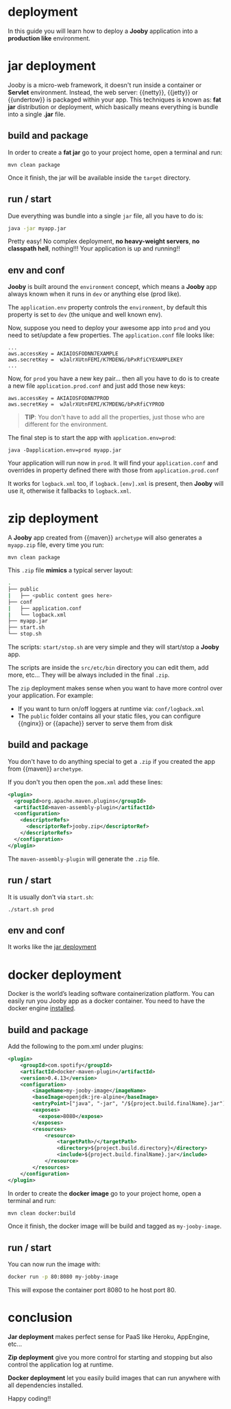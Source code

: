 # deployment

In this guide you will learn how to deploy a **Jooby** application into a **production like** environment.

# jar deployment

Jooby is a micro-web framework, it doesn't run inside a container or **Servlet** environment. Instead, the web server: {{netty}}, {{jetty}} or {{undertow}} is packaged within your app.
This techniques is known as: **fat jar** distribution or deployment, which basically means everything is bundle into a single **.jar** file.

## build and package

In order to create a **fat jar** go to your project home, open a terminal and run:

```
mvn clean package
```

Once it finish, the jar will be available inside the ```target``` directory.

## run / start

Due everything was bundle into a single ```jar``` file, all you have to do is:

```bash
java -jar myapp.jar
```

Pretty easy! No complex deployment, **no heavy-weight servers**, **no classpath hell**, nothing!!! Your application is up and running!!

## env and conf

**Jooby** is built around the ```environment``` concept, which means a **Jooby** app always known when it runs in ```dev``` or anything else (prod like).

The ```application.env``` property controls the ```environment```, by default this property is set to ```dev``` (the unique and well known env).

Now, suppose you need to deploy your awesome app into ```prod``` and you need to set/update a few properties. The ```application.conf``` file looks like:

```
...
aws.accessKey = AKIAIOSFODNN7EXAMPLE
aws.secretKey =  wJalrXUtnFEMI/K7MDENG/bPxRfiCYEXAMPLEKEY
...
```

Now, for ```prod``` you have a new key pair... then all you have to do is to create a new file ```application.prod.conf``` and just add those new keys:

```
aws.accessKey = AKIAIOSFODNN7PROD
aws.secretKey =  wJalrXUtnFEMI/K7MDENG/bPxRfiCYPROD
```

> **TIP**: You don't have to add all the properties, just those who are different for the environment.

The final step is to start the app with ```application.env=prod```:

```
java -Dapplication.env=prod myapp.jar
```

Your application will run now in ```prod```. It will find your ```application.conf``` and overrides in property defined there with those from ```application.prod.conf```

It works for ```logback.xml``` too, if ```logback.[env].xml``` is present, then **Jooby** will use it, otherwise it fallbacks to ```logback.xml```.

# zip deployment

A **Jooby** app created from {{maven}} ```archetype``` will also generates a ```myapp.zip``` file, every time you run:


```
mvn clean package
```

This ```.zip``` file **mimics** a typical server layout:

```bash
.
├── public
|   ├── <public content goes here>
├── conf
|   ├── application.conf
|   └── logback.xml
├── myapp.jar
├── start.sh
└── stop.sh
```

The scripts: ```start/stop.sh``` are very simple and they will start/stop a **Jooby** app.

The scripts are inside the ```src/etc/bin``` directory you can edit them, add more, etc... They will be always included in the final ```.zip```.

The ```zip``` deployment makes sense when you want to have more control over your application. For example:

* If you want to turn on/off loggers at runtime via: ```conf/logback.xml```
* The ```public``` folder contains all your static files, you can configure {{nginx}} or {{apache}} server to serve them from disk

## build and package

You don't have to do anything special to get a ```.zip``` if you created the app from {{maven}} ```archetype```.

If you don't you then open the ```pom.xml``` add these lines:

```xml
<plugin>
  <groupId>org.apache.maven.plugins</groupId>
  <artifactId>maven-assembly-plugin</artifactId>
  <configuration>
    <descriptorRefs>
      <descriptorRef>jooby.zip</descriptorRef>
    </descriptorRefs>
  </configuration>
</plugin>
```

The ```maven-assembly-plugin``` will generate the ```.zip``` file.

## run / start

It is usually don't via ```start.sh```:

```
./start.sh prod
```

## env and conf

It works like the [jar deployment](#jar-deployment-env-and-conf)

# docker deployment

Docker is the world’s leading software containerization platform. You can easily run you Jooby app as a docker container. You need to have the docker engine [installed](https://docs.docker.com/engine/installation/).

## build and package

Add the following to the pom.xml under plugins:

```xml
<plugin>
    <groupId>com.spotify</groupId>
    <artifactId>docker-maven-plugin</artifactId>
    <version>0.4.13</version>
    <configuration>
        <imageName>my-jooby-image</imageName>
        <baseImage>openjdk:jre-alpine</baseImage>
        <entryPoint>["java", "-jar", "/${project.build.finalName}.jar"]</entryPoint>
        <exposes>
          <expose>8080</expose>
        </exposes>
        <resources>
            <resource>
                <targetPath>/</targetPath>
                <directory>${project.build.directory}</directory>
                <include>${project.build.finalName}.jar</include>
            </resource>
        </resources>
    </configuration>
</plugin>
 ```

In order to create the **docker image** go to your project home, open a terminal and run:

```bash
mvn clean docker:build
```

Once it finish, the docker image will be build and tagged as ```my-jooby-image```.

## run / start

You can now run the image with:

```bash
docker run -p 80:8080 my-jobby-image
```

This will expose the container port 8080 to he host port 80.

# conclusion

**Jar deployment** makes perfect sense for PaaS like Heroku, AppEngine, etc...

**Zip deployment** give you more control for starting and stopping but also control the application log at runtime.

**Docker deployment** let you easily build images that can run anywhere with all dependencies installed.

Happy coding!!
